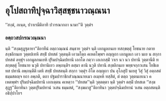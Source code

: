 <h1>อุโปสถาทิปุจฺฉาวิสฺสชฺชนาวณฺณนา</h1>
<p> ‘‘สงฺฆํ, ภเนฺต, ปวาเรมีติอาทิ ปวารณากถา นามา’’ติ  วุตฺตํฯ</p>


<h3>อตฺถวสปกรณวณฺณนา</h3>
<p> นฺติ ‘‘สงฺฆสุฎฺฐุตายา’’ติอาทีนํ อตฺถวณฺณนํ สนฺธาย วุตฺตํฯ นฺติ เอกมูลกนเย ทสกฺขตฺตุํ โยชนาย กตาย สงฺขลิกนเย วุตฺตปเทหิ สทฺธิํ ปทสตํ วุตฺตนฺติ เอวมโตฺถ คเหตโพฺพฯ อญฺญถา เอกมูลเก เอว นเย น สกฺกา ปทสตํ ลทฺธุํฯ เอกมูลกนเยหิ ปุริมปจฺฉิมปทานิ เอกโต กตฺวา เอเกกสฺมิํ วาเร นว นว ปทานิ วุตฺตานีติ ทสกฺขตฺตุํ โยชนาย นวุติ ปทานิเยว ลพฺภนฺติฯ ตสฺมา ตานิ นวุติ ปทานิ สงฺขลิกนเย พทฺธจกฺกวเสน โยชิเต ทส ปทานิ ลพฺภนฺตีติ เตหิ สทฺธิํ ปทสตนฺติ สกฺกา วตฺตุํฯ อิโต อญฺญถา ปน อุโภสุปิ  นเยสุ วิสุํ วิสุํ อตฺถสตํ ธมฺมสตญฺจ ยถา ลพฺภติ, ตถา ปฐมปาราชิกสํวณฺณนายเมว อเมฺหหิ ทสฺสิตํ, ตํ ตตฺถ วุตฺตนเยเนว คเหตพฺพํฯ ปุริมปจฺฉิมปทานิ เอกเตฺตน คเหตฺวา ‘‘ปทสต’’นฺติ วุตฺตตฺตา นฺติ วุตฺตํฯ ตสฺมิํ ปทสเต ‘‘สงฺฆสุฎฺฐู’’ติอาทินา วุตฺตปุริมปทานํ วเสน ธมฺมสตํ, ‘‘สงฺฆผาสู’’ติอาทินา วุตฺตปจฺฉิมปทานํ วเสน อตฺถสตนฺติ อธิปฺปาโยฯ</p>

</p>





